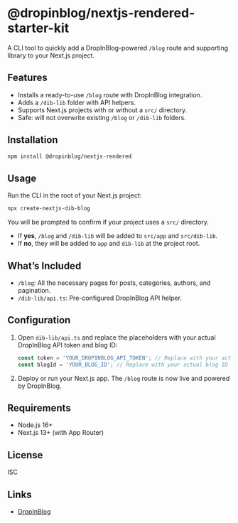 # @dropinblog/nextjs-rendered-starter-kit

A CLI tool to quickly add a DropInBlog-powered `/blog` route and supporting library to your Next.js project.

## Features

- Installs a ready-to-use `/blog` route with DropInBlog integration.
- Adds a `/dib-lib` folder with API helpers.
- Supports Next.js projects with or without a `src/` directory.
- Safe: will not overwrite existing `/blog` or `/dib-lib` folders.

## Installation

```sh
npm install @dropinblog/nextjs-rendered
```

## Usage

Run the CLI in the root of your Next.js project:

```sh
npx create-nextjs-dib-blog
```

You will be prompted to confirm if your project uses a `src/` directory.

- If **yes**, `/blog` and `/dib-lib` will be added to `src/app` and `src/dib-lib`.
- If **no**, they will be added to `app` and `dib-lib` at the project root.

## What’s Included

- `/blog`: All the necessary pages for posts, categories, authors, and pagination.
- `/dib-lib/api.ts`: Pre-configured DropInBlog API helper.

## Configuration

1. Open `dib-lib/api.ts` and replace the placeholders with your actual DropInBlog API token and blog ID:

   ```ts
   const token = 'YOUR_DROPINBLOG_API_TOKEN'; // Replace with your actual API token
   const blogId = 'YOUR_BLOG_ID'; // Replace with your actual blog ID
   ```

2. Deploy or run your Next.js app. The `/blog` route is now live and powered by DropInBlog.

## Requirements

- Node.js 16+
- Next.js 13+ (with App Router)

## License

ISC

## Links

- [DropInBlog](https://dropinblog.com/)

